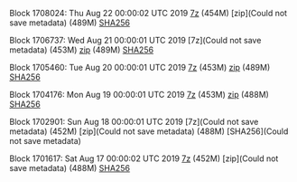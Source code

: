 Block 1708024: Thu Aug 22 00:00:02 UTC 2019 [7z]() (454M) [zip](Could not save metadata) (489M) [SHA256](https://transfer.sh/Yf45r/sha256.txt)

Block 1706737: Wed Aug 21 00:00:01 UTC 2019 [7z](Could not save metadata) (453M) [zip]() (489M) [SHA256]()

Block 1705460: Tue Aug 20 00:00:01 UTC 2019 [7z](https://transfer.sh/dvKRA/bootstrap.dat.20190820.7z) (453M) [zip](https://transfer.sh/fdUuO/bootstrap.dat.20190820.zip) (489M) [SHA256](https://transfer.sh/ZgYcB/sha256.txt)

Block 1704176: Mon Aug 19 00:00:01 UTC 2019 [7z](https://transfer.sh/CNma1/bootstrap.dat.20190819.7z) (453M) [zip](https://transfer.sh/wPqfX/bootstrap.dat.20190819.zip) (488M) [SHA256](https://transfer.sh/ZS9vJ/sha256.txt)

Block 1702901: Sun Aug 18 00:00:01 UTC 2019 [7z](Could not save metadata) (452M) [zip](Could not save metadata) (488M) [SHA256](Could not save metadata)

Block 1701617: Sat Aug 17 00:00:02 UTC 2019 [7z]() (452M) [zip](Could not save metadata) (488M) [SHA256](https://transfer.sh/8uact/sha256.txt)
